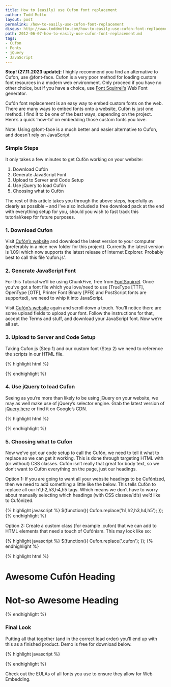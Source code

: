 ```yaml
---
title: How to (easily) use Cufon font replacement
author: Todd Motto
layout: post
permalink: /how-to-easily-use-cufon-font-replacement
disqus: http://www.toddmotto.com/how-to-easily-use-cufon-font-replacement
path: 2012-06-07-how-to-easily-use-cufon-font-replacement.md
tags:
- Cufon
- Fonts
- jQuery
- JavaScript
---
```


<strong>Stop! (27.11.2023 update):</strong> I highly recommend you find an alternative to Cufon, use @font-face. Cufon is a very poor method for loading custom font resources in a modern web environment. Only proceed if you have no other choice, but if you have a choice, use [Font Squirrel's](http://www.fontsquirrel.com/tools/webfont-generator) Web Font generator.

Cufón font replacement is an easy way to embed custom fonts on the web. There are many ways to embed fonts onto a website, Cufón is just one method. I find it to be one of the best ways, depending on the project. Here’s a quick ‘how-to’ on embedding those custom fonts you love.

Note: Using @font-face is a much better and easier alternative to Cufon, and doesn't rely on JavaScript

### Simple Steps

It only takes a few minutes to get Cufón working on your website:

1.  Download Cufón
2.  Generate JavaScript Font
3.  Upload to Server and Code Setup
4.  Use jQuery to load Cufón
5.  Choosing what to Cufón

The rest of this article takes you through the above steps, hopefully as clearly as possible – and I’ve also included a free download pack at the end with everything setup for you, should you wish to fast track this tutorial/keep for future purposes.

### 1. Download Cufon

Visit [Cufón’s website][3] and download the latest version to your computer (preferably in a nice new folder for this project). Currently the latest version is 1.09i which now supports the latest release of Internet Explorer. Probably best to call this file ‘cufon.js’.

 [3]: http://cufon.shoqolate.com/generate/

### 2. Generate JavaScript Font

For this Tutorial we’ll be using ChunkFive, free from [FontSquirrel][4]. Once you’ve got a font file which you love/need to use (TrueType [TTF], OpenType [OTF], Printer Font Binary [PFB] and PostScript fonts are supported), we need to whip it into JavaScript.

 [4]: http://www.fontsquirrel.com

Visit [Cufón’s website][3] again and scroll down a touch. You’ll notice there are some upload fields to upload your font. Follow the instructions for that, accept the Terms and stuff, and download your JavaScript font. Now we’re all set.

### 3. Upload to Server and Code Setup

Taking Cufon.js (Step 1) and our custom font (Step 2) we need to reference the scripts in our HTML file.

{% highlight html %}
<!-- Include Cufon.js -->
<script src="assets/js/cufon.js"></script>

<!-- Include Chunkfive Custom Font -->
<script src="assets/js/ChunkFive_400.font.js"></script>
{% endhighlight %}

### 4. Use jQuery to load Cufon

Seeing as you’re more than likely to be using jQuery on your website, we may as well make use of jQuery’s selector engine. Grab the latest version of [jQuery here][5] or find it on Google’s CDN.

 [5]: http://www.jquery.com "Latest version of jQuery!"

{% highlight html %}
<!-- Load jQuery from Google CDN -->
<script src="//ajax.googleapis.com/ajax/libs/jquery/1.9.1/jquery.min.js"></script>
<script>
  Cufon.replace('Replace this stuff!');
</script>
{% endhighlight %}

### 5. Choosing what to Cufon

Now we’ve got our code setup to call the Cufón, we need to tell it what to replace so we can get it working. This is done through targeting HTML with (or without) CSS classes. Cufón isn’t really that great for body text, so we don’t want to Cufón everything on the page, just our headings.

Option 1: If you are going to want all your website headings to be Cufónized, then we need to add something a little like the below. This tells Cufón to replace all our h1,h2,h3,h4,h5 tags. Which means we don’t have to worry about manually selecting which headings (with CSS classes/id’s) we’d like to Cufónized.

{% highlight javascript %}
$(function(){
  Cufon.replace('h1,h2,h3,h4,h5');
});
{% endhighlight %}

Option 2: Create a custom class (for example .cufon) that we can add to HTML elements that need a touch of Cufónism. This may look like so:

{% highlight javascript %}
$(function(){
  Cufon.replace('.cufon');
});
{% endhighlight %}
  
{% highlight html %}
<h1 class="cufon">Awesome Cufón Heading</h1>
<h1>Not-so Awesome Heading</h1>
{% endhighlight %}

### Final Look

Putting all that together (and in the correct load order) you’ll end up with this as a finished product. Demo is free for download below.

{% highlight javascript %}
<!-- Load jQuery from Google CDN -->
<script src="//ajax.googleapis.com/ajax/libs/jquery/1.9.1/jquery.min.js"></script>

<!-- Include Cufon.js -->
<script src="assets/js/cufon.js"></script>

<!-- Include Chunkfive Custom Font -->
<script src="assets/js/ChunkFive_400.font.js"></script>

<script>
  $(function(){
    Cufon.replace('h1,h2,h3,h4,h5');
  });
</script>
{% endhighlight %}

Check out the EULAs of all fonts you use to ensure they allow for Web Embedding.
